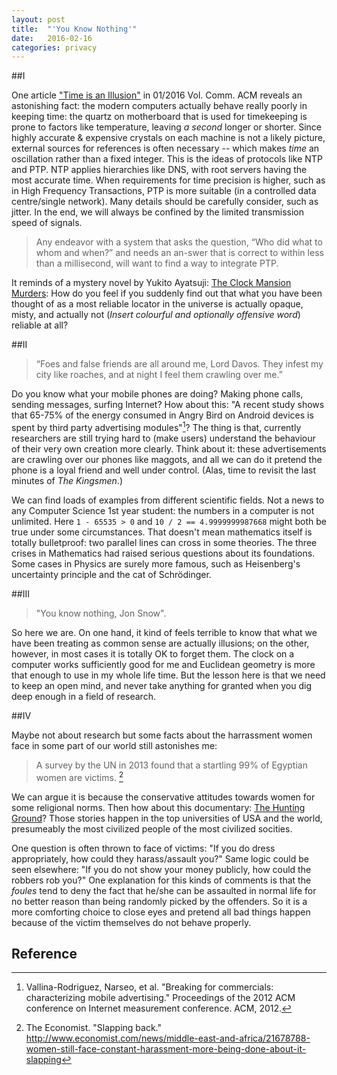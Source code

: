 ```yaml
---
layout: post
title:  "'You Know Nothing'"
date:   2016-02-16
categories: privacy
---
```


##I

One article ["Time is an Illusion"](http://cacm.acm.org/magazines/2016/1/195723-time-is-an-illusion-lunchtime-doubly-so/fulltext) in 01/2016 Vol. Comm. ACM reveals an astonishing fact: the modern computers actually behave really poorly in keeping time: the quartz on motherboard that is used for timekeeping is prone to factors like temperature, leaving *a second* longer or shorter.  Since highly accurate & expensive crystals on each machine is not a likely picture, external sources for references is often necessary -- which makes *time* an oscillation rather than a fixed integer. This is the ideas of protocols like NTP and PTP. NTP applies hierarchies like DNS, with root servers having the most accurate time. When requirements for time precision is higher, such as in High Frequency Transactions, PTP is more suitable (in a controlled data centre/single network). Many details should be carefully consider, such as jitter. In the end, we will always be confined by the limited transmission speed of signals.  

> Any endeavor with a system that asks the question, “Who did what to whom and when?” and needs an an-swer that is correct to within less than a millisecond, will want to find a way to integrate PTP.

It reminds of a mystery novel by Yukito Ayatsuji: [The Clock Mansion Murders](http://www.amazon.co.uk/Murder-Clock-Lt-Valcour-Mystery/dp/1479408336): How do you feel if you suddenly find out that what you have been thought of as a most reliable locator in the universe is actually opaque, misty, and actually not (*Insert colourful and optionally offensive word*) reliable at all?

##II

> “Foes and false friends are all around me, Lord Davos. They infest my city like roaches, and at night I feel them crawling over me.” 

Do you know what your mobile phones are doing? Making phone calls, sending messages, surfing Internet? How about this: "A recent study shows that 65-75% of the energy consumed in Angry Bird on Android devices is spent by third party advertising modules"[^mobadv]? The thing is that, currently researchers are still trying hard to (make users) understand the behaviour of their very own creation more clearly. Think about it: these advertisements are crawling over our phones like maggots, and all we can do it pretend the phone is a loyal friend and well under control. (Alas, time to revisit the last minutes of *The Kingsmen*.) 

We can find loads of examples from different scientific fields. Not a news to any Computer Science 1st year student: the numbers in a computer is not unlimited. Here `1 - 65535 > 0` and `10 / 2 == 4.9999999987668` might both be true under some circumstances. That doesn't mean mathematics itself is totally bulletproof: two parallel lines can cross in some theories. The three crises in Mathematics had raised serious questions about its foundations. Some cases in Physics are surely more famous, such as Heisenberg's uncertainty principle and the cat of Schrödinger. 

##III

> "You know nothing, Jon Snow".

So here we are. On one hand, it kind of feels terrible to know that what we have been treating as common sense are actually illusions; on the other, however, in most cases it is totally OK to forget them. The clock on a computer works sufficiently good for me and Euclidean geometry is more that enough to use in my whole life time. But the lesson here is that we need to keep an open mind, and never take anything for granted when you dig deep enough in a field of research.

##IV

Maybe not about research but some facts about the harrassment women face in some part of our world still astonishes me:
> A survey by the UN in 2013 found that a startling 99% of Egyptian women are victims. [^slappingback]

We can argue it is because the conservative attitudes towards women for some religional norms. Then how about this documentary: [The Hunting Ground](http://www.thehuntinggroundfilm.com/)? Those stories happen in the top universities of USA and the world, presumeably the most civilized people of the most civilized socities.

One question is often thrown to face of victims: "If you do dress appropriately, how could they harass/assault you?" Same logic could be seen elsewhere: "If you do not show your money publicly, how could the robbers rob you?" One explanation for this kinds of comments is that the *foules* tend to deny the fact that he/she can be assaulted in normal life for no better reason than being randomly picked by the offenders. So it is a more comforting choice to close eyes and pretend all bad things happen because of the victim themselves do not behave properly. 

## Reference
[^mobadv]:  Vallina-Rodriguez, Narseo, et al. "Breaking for commercials: characterizing mobile advertising." Proceedings of the 2012 ACM conference on Internet measurement conference. ACM, 2012.

[^slappingback]: The Economist. "Slapping back." http://www.economist.com/news/middle-east-and-africa/21678788-women-still-face-constant-harassment-more-being-done-about-it-slapping